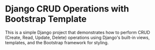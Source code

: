 # Django CRUD Operations with Bootstrap Template

This is a simple Django project that demonstrates how to perform CRUD (Create, Read, Update, Delete) operations using Django's built-in views, templates, and the Bootstrap framework for styling.
